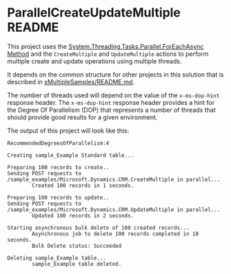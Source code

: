 ﻿# ParallelCreateUpdateMultiple README

This project uses the 
[System.Threading.Tasks.Parallel.ForEachAsync Method](https://learn.microsoft.com/dotnet/api/system.threading.tasks.parallel.foreachasync?view=net-6.0)
and the `CreateMultiple` and `UpdateMultiple` actions to perform multiple create and update operations using multiple threads.

It depends on the common structure for other projects in this solution that is described in [xMultipleSamples/README.md](../README.md).

The number of threads used will depend on the value of the `x-ms-dop-hint` response header. 
The `x-ms-dop-hint` response header provides a hint for the Degree Of Parallelism (DOP) that represents a number of threads 
that should provide good results for a given environment.

The output of this project will look like this:

```
RecommendedDegreesOfParallelism:4

Creating sample_Example Standard table...

Preparing 100 records to create..
Sending POST requests to /sample_examples/Microsoft.Dynamics.CRM.CreateMultiple in parallel...
        Created 100 records in 1 seconds.

Preparing 100 records to update..
Sending POST requests to /sample_examples/Microsoft.Dynamics.CRM.UpdateMultiple in parallel...
        Updated 100 records in 2 seconds.

Starting asynchronous bulk delete of 100 created records...
        Asynchronous job to delete 100 records completed in 18 seconds.
        Bulk Delete status: Succeeded

Deleting sample_Example table...
        sample_Example table deleted.
```

